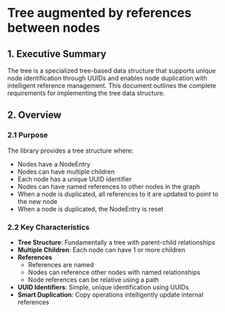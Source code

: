 # Tree augmented by references between nodes

## 1. Executive Summary

The tree is a specialized tree-based data structure that supports unique node identification through UUIDs and enables node duplication with intelligent reference management. This document outlines the complete requirements for implementing the tree data structure.

## 2. Overview

### 2.1 Purpose
The library provides a tree structure where:
- Nodes have a NodeEntry
- Nodes can have multiple children
- Each node has a unique UUID identifier
- Nodes can have named references to other nodes in the graph
- When a node is duplicated, all references to it are updated to point to the new node
- When a node is duplicated, the NodeEntry is reset

### 2.2 Key Characteristics
- **Tree Structure**: Fundamentally a tree with parent-child relationships
- **Multiple Children**: Each node can have 1 or more children
- **References**
  - References are named
  - Nodes can reference other nodes with named relationships
  - Node references can be relative using a path
- **UUID Identifiers**: Simple, unique identification using UUIDs
- **Smart Duplication**: Copy operations intelligently update internal references
